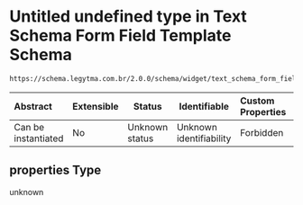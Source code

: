 # Untitled undefined type in Text Schema Form Field Template Schema

```txt
https://schema.legytma.com.br/2.0.0/schema/widget/text_schema_form_field_template.schema.json#/properties
```




| Abstract            | Extensible | Status         | Identifiable            | Custom Properties | Additional Properties | Access Restrictions | Defined In                                                                                                                           |
| :------------------ | ---------- | -------------- | ----------------------- | :---------------- | --------------------- | ------------------- | ------------------------------------------------------------------------------------------------------------------------------------ |
| Can be instantiated | No         | Unknown status | Unknown identifiability | Forbidden         | Allowed               | none                | [text_schema_form_field_template.schema.json\*](../schema/widget/text_schema_form_field_template.schema.json) |

## properties Type

unknown

